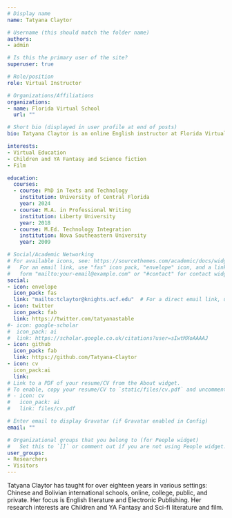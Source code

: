 ```yaml
---
# Display name
name: Tatyana Claytor

# Username (this should match the folder name)
authors:
- admin

# Is this the primary user of the site?
superuser: true

# Role/position
role: Virtual Instructor

# Organizations/Affiliations
organizations:
- name: Florida Virtual School
  url: ""

# Short bio (displayed in user profile at end of posts)
bio: Tatyana Claytor is an online English instructor at Florida Virtual School. Her research interests include virtual education, Children and YA Fantasy and Science fiction, and film.

interests:
- Virtual Education
- Children and YA Fantasy and Science fiction
- Film

education:
  courses:
  - course: PhD in Texts and Technology
    institution: University of Central Florida
    year: 2024
  - course: M.A. in Professional Writing
    institution: Liberty University
    year: 2018
  - course: M.Ed. Technology Integration
    institution: Nova Southeastern University
    year: 2009

# Social/Academic Networking
# For available icons, see: https://sourcethemes.com/academic/docs/widgets/#icons
#   For an email link, use "fas" icon pack, "envelope" icon, and a link in the
#   form "mailto:your-email@example.com" or "#contact" for contact widget.
social:
- icon: envelope
  icon_pack: fas
  link: "mailto:tclaytor@knights.ucf.edu"  # For a direct email link, use "mailto:test@example.org".
- icon: twitter
  icon_pack: fab
  link: https://twitter.com/tatyanastable
#- icon: google-scholar
#  icon_pack: ai
#  link: https://scholar.google.co.uk/citations?user=sIwtMXoAAAAJ
- icon: github
  icon_pack: fab
  link: https://github.com/Tatyana-Claytor
- icon: cv
  icon_pack:ai
  link: 
# Link to a PDF of your resume/CV from the About widget.
# To enable, copy your resume/CV to `static/files/cv.pdf` and uncomment the lines below.  
# - icon: cv
#   icon_pack: ai
#   link: files/cv.pdf

# Enter email to display Gravatar (if Gravatar enabled in Config)
email: ""

# Organizational groups that you belong to (for People widget)
#   Set this to `[]` or comment out if you are not using People widget.  
user_groups:
- Researchers
- Visitors
---
```


Tatyana Claytor has taught for over eighteen years in various settings: Chinese and Bolivian international schools, online, college, public, and private. Her focus is English literature and Electronic Publishing. Her research interests are Children and YA Fantasy and Sci-fi literature and film.
